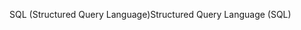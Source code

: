 <span data-ttu-id="f6e85-101">SQL (Structured Query Language)</span><span class="sxs-lookup"><span data-stu-id="f6e85-101">Structured Query Language (SQL)</span></span>